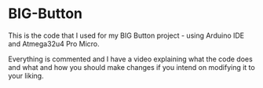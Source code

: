 # BIG-Button

This is the code that I used for my BIG Button project - using Arduino IDE and Atmega32u4 Pro Micro.

Everything is commented and I have a video explaining what the code does and what and how you should make changes if you intend on modifying it to your liking.

